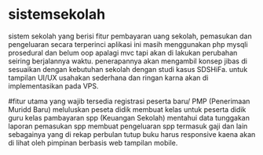 # sistemsekolah
sistem sekolah yang berisi fitur pembayaran uang sekolah, pemasukan dan pengeluaran secara terperinci
aplikasi ini masih menggunakan php mysqli prosedural dan belum oop apalagi mvc tapi akan di lakukan perubahan seiring berjalannya waktu. penerapannya akan mengambil konsep jibas di sesuaikan dengan kebutuhan sekolah dengan studi kasus SDSHiFa. untuk tampilan UI/UX usahakan sederhana dan ringan karna akan di implementasikan pada VPS.

#fitur utama yang wajib tersedia
registrasi peserta baru/ PMP (Penerimaan Muridd Baru)
meluluskan peseta didik
membuat kelas untuk peserta didik
guru kelas
pambayaran spp (Keuangan Sekolah)
mentahui data tunggakan
laporan pemasukan spp
membuat pengeluaran spp termasuk gaji dan lain sebagainya yang di rekap perbulan
tutup buku
harus responsive kaena akan di lihat oleh pimpinan berbasis web tampilan mobile.